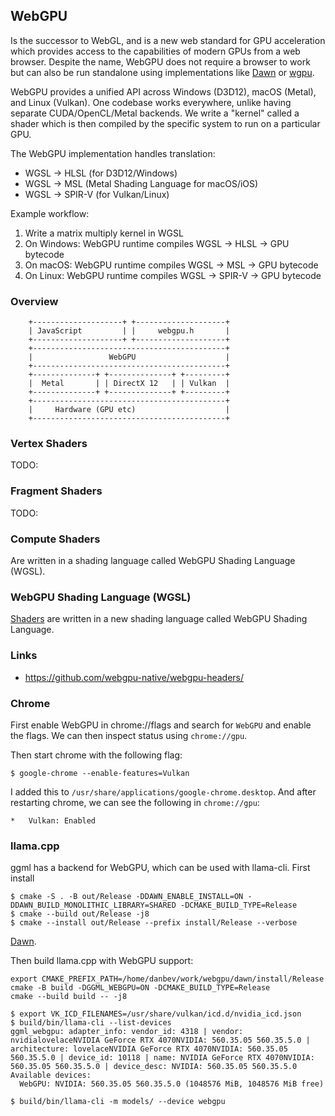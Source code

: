 ## WebGPU
Is the successor to WebGL, and is a new web standard for GPU acceleration which
provides access to the capabilities of modern GPUs from a web browser. Despite
the name, WebGPU does not require a browser to work but can also be run
standalone using implementations like [Dawn](https://dawn.googlesource.com/dawn)
or [wgpu](https://wgpu.rs/).

WebGPU provides a unified API across Windows (D3D12), macOS (Metal), and Linux
(Vulkan). One codebase works everywhere, unlike having separate CUDA/OpenCL/Metal
backends. We write a "kernel" called a shader which is then compiled by the
specific system to run on a particular GPU.

The WebGPU implementation handles translation:
- WGSL → HLSL (for D3D12/Windows)
- WGSL → MSL (Metal Shading Language for macOS/iOS)
- WGSL → SPIR-V (for Vulkan/Linux)

Example workflow:
1. Write a matrix multiply kernel in WGSL
2. On Windows: WebGPU runtime compiles WGSL → HLSL   → GPU bytecode
3. On macOS:   WebGPU runtime compiles WGSL → MSL    → GPU bytecode
4. On Linux:   WebGPU runtime compiles WGSL → SPIR-V → GPU bytecode

### Overview

```console
    +--------------------+ +--------------------+
    | JavaScript         | |     webgpu.h       |
    +--------------------+ +--------------------+
    +-------------------------------------------+
    |                 WebGPU                    |  
    +-------------------------------------------+
    +--------------+ +--------------+ +---------+
    |  Metal       | | DirectX 12   | | Vulkan  |
    +--------------+ +--------------+ +---------+
    +-------------------------------------------+
    |     Hardware (GPU etc)                    |
    +-------------------------------------------+ 
```

### Vertex Shaders
TODO:

### Fragment Shaders
TODO:

### Compute Shaders
Are written in a shading language called WebGPU Shading Language (WGSL).

### WebGPU Shading Language (WGSL)
[Shaders](./gpu.md) are written in a new shading language called WebGPU Shading
Language.


### Links
* https://github.com/webgpu-native/webgpu-headers/


### Chrome
First enable WebGPU in chrome://flags and search for `WebGPU` and enable the
flags. We can then inspect status using `chrome://gpu`.

Then start chrome with the following flag:
```
$ google-chrome --enable-features=Vulkan
```
I added this to `/usr/share/applications/google-chrome.desktop`.
And after restarting chrome, we can see the following in `chrome://gpu`:
```
*   Vulkan: Enabled
```

### llama.cpp
ggml has a backend for WebGPU, which can be used with llama-cli. First install
```console
$ cmake -S . -B out/Release -DDAWN_ENABLE_INSTALL=ON -DDAWN_BUILD_MONOLITHIC_LIBRARY=SHARED -DCMAKE_BUILD_TYPE=Release
$ cmake --build out/Release -j8
$ cmake --install out/Release --prefix install/Release --verbose
```

[Dawn](https://dawn.googlesource.com/dawn/+/refs/heads/main/docs/quickstart-cmake.md).

Then build llama.cpp with WebGPU support:
```console
export CMAKE_PREFIX_PATH=/home/danbev/work/webgpu/dawn/install/Release
cmake -B build -DGGML_WEBGPU=ON -DCMAKE_BUILD_TYPE=Release
cmake --build build -- -j8
```
```console
$ export VK_ICD_FILENAMES=/usr/share/vulkan/icd.d/nvidia_icd.json
$ build/bin/llama-cli --list-devices
ggml_webgpu: adapter_info: vendor_id: 4318 | vendor: nvidialovelaceNVIDIA GeForce RTX 4070NVIDIA: 560.35.05 560.35.5.0 | architecture: lovelaceNVIDIA GeForce RTX 4070NVIDIA: 560.35.05 560.35.5.0 | device_id: 10118 | name: NVIDIA GeForce RTX 4070NVIDIA: 560.35.05 560.35.5.0 | device_desc: NVIDIA: 560.35.05 560.35.5.0
Available devices:
  WebGPU: NVIDIA: 560.35.05 560.35.5.0 (1048576 MiB, 1048576 MiB free)
```

```console
$ build/bin/llama-cli -m models/ --device webgpu
```

